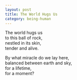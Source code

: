 ```yaml
---
layout: post
title: The World Hugs Us
category: being-human
---
```


The world hugs us  
to this ball of rock,  
nestled in its skin,  
tender and alive.

By what miracle do we lay here,  
balanced between earth and sky,  
for a lifetime,  
for a moment?
